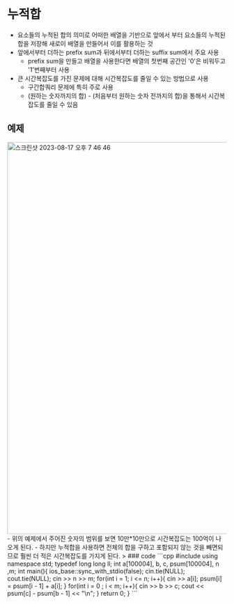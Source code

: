 # 누적합
- 요소들의 누적된 합의 의미로 어떠한 배열을 기반으로 앞에서 부터 요소들의 누적된 합을 저장해 새로이 배열을 만들어서 이를 활용하는 것
- 앞에서부터 더하는 prefix sum과 뒤에서부터 더하는 suffix sum에서 주요 사용
  - prefix sum을 만들고 배열을 사용한다면 배열의 첫번째 공간인 '0'은 비워두고 '1'번째부터 사용
- 큰 시간복잡도를 가진 문제에 대해 시간복잡도를 줄일 수 있는 방법으로 사용
  - 구간합쿼리 문제에 특히 주로 사용
  - (원하는 숫자까지의 합) - (처음부터 원하는 숫자 전까지의 합)을 통해서 시간복잡도를 줄일 수 있음

## 예제
<img width="901" alt="스크린샷 2023-08-17 오후 7 46 46" src="https://github.com/ajhwan/Algorithm_study/assets/129160008/463ca6d2-b6a7-449b-98a7-4d388bab6d62">
- 위의 예제에서 주어진 숫자의 범위를 보면 10만*10만으로 시간복잡도는 100억이 나오게 된다.
- 하지만 누적합을 사용하면 전체의 합을 구하고 포함되지 않는 것을 빼면되므로 훨씬 더 적은 시간복잡도를 가지게 된다.
> ### code
```cpp
#include<bits/stdc++.h>
using namespace std;   
typedef long long ll;     
int a[100004], b, c, psum[100004], n ,m;
int main(){
	ios_base::sync_with_stdio(false); cin.tie(NULL); cout.tie(NULL);
	cin >> n >> m; 
	for(int i = 1; i <= n; i++){
		cin >> a[i];
		psum[i] = psum[i - 1] + a[i]; 
	}
	for(int i = 0 ; i < m; i++){
		cin >> b >> c; 
		cout << psum[c] - psum[b - 1] << "\n";
	} 
	return 0;
}
```

